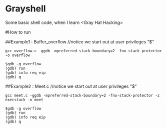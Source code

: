 Grayshell
=========

Some basic shell code, when I learn &lt;Gray Hat Hacking>


#How to run 

##Example1 : Buffer_overflow
//notice we start out at user privileges "$"

```
gcc overflow.c -ggdb -mpreferred-stack-boundary=2 -fno-stack-protector -o overflow
``` 

```
$gdb -g overflow 
(gdb) run
(gdb) info req eip
(gdb) q
```

##Example2 : Meet.c
//notice we start out at user privileges "$"

```
gcc meet.c -ggdb -mpreferred-stack-boundary=2 -fno-stack-protector -z execstack -o meet
``` 

```
$gdb -g overflow 
(gdb) run
(gdb) info req eip
(gdb) q
```

